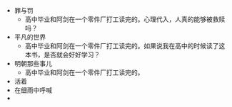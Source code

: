 - 罪与罚 
	- 高中毕业和阿剑在一个零件厂打工读完的。心理代入，人真的能够被救赎吗？
- 平凡的世界  
	- 高中毕业和阿剑在一个零件厂打工读完的。如果说我在高中的时候读了这本书，是否就会好好学习？
- 明朝那些事儿
	- 高中毕业和阿剑在一个零件厂打工读完的。
- 活着
- 在细雨中呼喊
- 